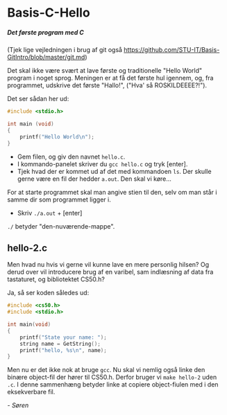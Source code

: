 # Basis-C-Hello
##### Det første program med C

(Tjek lige vejledningen i brug af git også https://github.com/STU-IT/Basis-GitIntro/blob/master/git.md)

Det skal ikke være svært at lave første og traditionelle "Hello World" program i noget sprog. Meningen er at få det første hul igennem, og, fra programmet, udskrive det første "Hallo!", ("Hva' så ROSKILDEEEE?!").

Det ser sådan her ud:

```C
#include <stdio.h>

int main (void)
{
    printf("Hello World\n");
}
```
- Gem filen, og giv den navnet `hello.c`.
- I kommando-panelet skriver du `gcc hello.c` og tryk [enter].
- Tjek hvad der er kommet ud af det med kommandoen `ls`. Der skulle gerne være en fil der hedder `a.out`. Den skal vi køre...

For at starte programmet skal man angive stien til den, selv om man står i samme dir som programmet ligger i. 

- Skriv `./a.out` + [enter]

`./` betyder "den-nuværende-mappe".

## hello-2.c

Men hvad nu hvis vi gerne vil kunne lave en mere personlig hilsen? Og derud over vil introducere brug af en varibel, sam indlæsning af data fra tastaturet, og bibliotektet CS50.h?

Ja, så ser koden således ud:
```C
#include <cs50.h>
#include <stdio.h>

int main(void)
{
    printf("State your name: ");
    string name = GetString();
    printf("hello, %s\n", name);
}
```
Men nu er det ikke nok at bruge `gcc`. Nu skal vi nemlig også linke den binære object-fil der hører til CS50.h. Derfor bruger vi `make hello-2` uden `.c`. I denne sammenhæng betyder linke at copiere object-fiulen med i den eksekverbare fil.

*- Søren*



